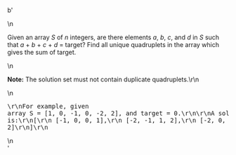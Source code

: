 b'<div class="question-description">\n<p><p>Given an array <i>S</i> of <i>n</i> integers, are there elements <i>a</i>, <i>b</i>, <i>c</i>, and <i>d</i> in <i>S</i> such that <i>a</i> + <i>b</i> + <i>c</i> + <i>d</i> = target? Find all unique quadruplets in the array which gives the sum of target.</p>\n<p><b>Note:</b> The solution set must not contain duplicate quadruplets.\r\n</p>\n<pre>\r\nFor example, given array S = [1, 0, -1, 0, -2, 2], and target = 0.\r\n\r\nA solution set is:\r\n[\r\n  [-1,  0, 0, 1],\r\n  [-2, -1, 1, 2],\r\n  [-2,  0, 0, 2]\r\n]\r\n</pre></p>\n</div>'